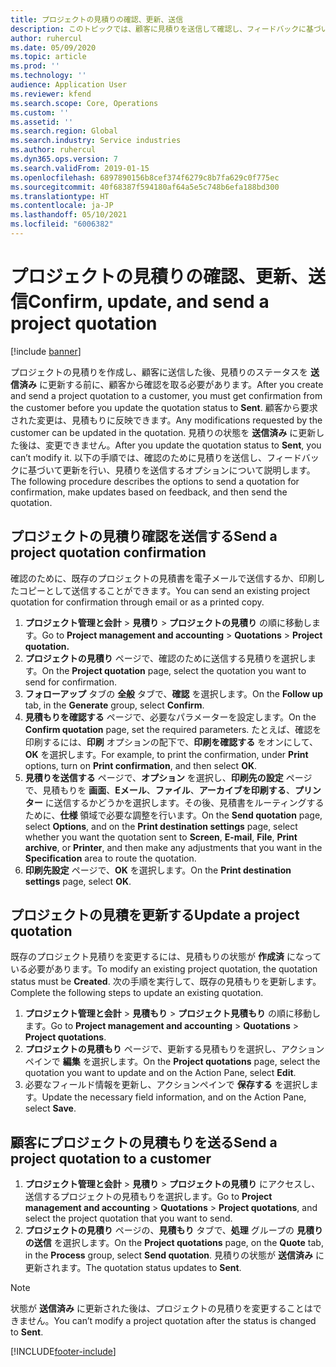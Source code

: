 ```yaml
---
title: プロジェクトの見積りの確認、更新、送信
description: このトピックでは、顧客に見積りを送信して確認し、フィードバックに基づいて修正し、見積りを再送信する処理について説明します。
author: ruhercul
ms.date: 05/09/2020
ms.topic: article
ms.prod: ''
ms.technology: ''
audience: Application User
ms.reviewer: kfend
ms.search.scope: Core, Operations
ms.custom: ''
ms.assetid: ''
ms.search.region: Global
ms.search.industry: Service industries
ms.author: ruhercul
ms.dyn365.ops.version: 7
ms.search.validFrom: 2019-01-15
ms.openlocfilehash: 6897890156b8cef374f6279c8b7fa629c0f775ec
ms.sourcegitcommit: 40f68387f594180af64a5e5c748b6efa188bd300
ms.translationtype: HT
ms.contentlocale: ja-JP
ms.lasthandoff: 05/10/2021
ms.locfileid: "6006382"
---
```

# <a name="confirm-update-and-send-a-project-quotation"></a><span data-ttu-id="5f1f9-103">プロジェクトの見積りの確認、更新、送信</span><span class="sxs-lookup"><span data-stu-id="5f1f9-103">Confirm, update, and send a project quotation</span></span>

[!include [banner](../includes/banner.md)]

<span data-ttu-id="5f1f9-104">プロジェクトの見積りを作成し、顧客に送信した後、見積りのステータスを **送信済み** に更新する前に、顧客から確認を取る必要があります。</span><span class="sxs-lookup"><span data-stu-id="5f1f9-104">After you create and send a project quotation to a customer, you must get confirmation from the customer before you update the quotation status to **Sent**.</span></span> <span data-ttu-id="5f1f9-105">顧客から要求された変更は、見積もりに反映できます。</span><span class="sxs-lookup"><span data-stu-id="5f1f9-105">Any modifications requested by the customer can be updated in the quotation.</span></span> <span data-ttu-id="5f1f9-106">見積りの状態を **送信済み** に更新した後は、変更できません。</span><span class="sxs-lookup"><span data-stu-id="5f1f9-106">After you update the quotation status to **Sent**, you can’t modify it.</span></span> <span data-ttu-id="5f1f9-107">以下の手順では、確認のために見積りを送信し、フィードバックに基づいて更新を行い、見積りを送信するオプションについて説明します。</span><span class="sxs-lookup"><span data-stu-id="5f1f9-107">The following procedure describes the options to send a quotation for confirmation, make updates based on feedback, and then send the quotation.</span></span>

## <a name="send-a-project-quotation-confirmation"></a><span data-ttu-id="5f1f9-108">プロジェクトの見積り確認を送信する</span><span class="sxs-lookup"><span data-stu-id="5f1f9-108">Send a project quotation confirmation</span></span>  

<span data-ttu-id="5f1f9-109">確認のために、既存のプロジェクトの見積書を電子メールで送信するか、印刷したコピーとして送信することができます。</span><span class="sxs-lookup"><span data-stu-id="5f1f9-109">You can send an existing project quotation for confirmation through email or as a printed copy.</span></span> 

1. <span data-ttu-id="5f1f9-110">**プロジェクト管理と会計** > **見積り** > **プロジェクトの見積り** の順に移動します。</span><span class="sxs-lookup"><span data-stu-id="5f1f9-110">Go to **Project management and accounting** > **Quotations** > **Project quotation.**</span></span> 
2. <span data-ttu-id="5f1f9-111">**プロジェクトの見積り** ページで、確認のために送信する見積りを選択します。</span><span class="sxs-lookup"><span data-stu-id="5f1f9-111">On the **Project quotation** page, select the quotation you want to send for confirmation.</span></span> 
3. <span data-ttu-id="5f1f9-112">**フォローアップ** タブの **全般** タブで、**確認** を選択します。</span><span class="sxs-lookup"><span data-stu-id="5f1f9-112">On the **Follow up** tab, in the **Generate** group, select **Confirm**.</span></span> 
4. <span data-ttu-id="5f1f9-113">**見積もりを確認する** ページで、必要なパラメーターを設定します。</span><span class="sxs-lookup"><span data-stu-id="5f1f9-113">On the **Confirm quotation** page, set the required parameters.</span></span> <span data-ttu-id="5f1f9-114">たとえば、確認を印刷するには、**印刷** オプションの配下で、**印刷を確認する** をオンにして、**OK** を選択します。</span><span class="sxs-lookup"><span data-stu-id="5f1f9-114">For example, to print the confirmation, under **Print** options, turn on **Print confirmation**, and then select **OK**.</span></span>
5. <span data-ttu-id="5f1f9-115">**見積りを送信する** ページで、**オプション** を選択し、**印刷先の設定** ページで、見積もりを **画面**、**Eメール**、**ファイル**、**アーカイブを印刷する**、**プリンター** に送信するかどうかを選択します。その後、見積書をルーティングするために、**仕様** 領域で必要な調整を行います。</span><span class="sxs-lookup"><span data-stu-id="5f1f9-115">On the **Send quotation** page, select **Options**, and on the **Print destination settings** page, select whether you want the quotation sent to **Screen**, **E-mail**, **File**, **Print archive**, or **Printer**, and then make any adjustments that you want in the **Specification** area to route the quotation.</span></span>
6. <span data-ttu-id="5f1f9-116">**印刷先設定** ページで、**OK** を選択します。</span><span class="sxs-lookup"><span data-stu-id="5f1f9-116">On the **Print destination settings** page, select **OK**.</span></span>  

## <a name="update-a-project-quotation"></a><span data-ttu-id="5f1f9-117">プロジェクトの見積を更新する</span><span class="sxs-lookup"><span data-stu-id="5f1f9-117">Update a project quotation</span></span>

<span data-ttu-id="5f1f9-118">既存のプロジェクト見積りを変更するには、見積もりの状態が **作成済** になっている必要があります。</span><span class="sxs-lookup"><span data-stu-id="5f1f9-118">To modify an existing project quotation, the quotation status must be **Created**.</span></span> <span data-ttu-id="5f1f9-119">次の手順を実行して、既存の見積もりを更新します。</span><span class="sxs-lookup"><span data-stu-id="5f1f9-119">Complete the following steps to update an existing quotation.</span></span> 

1. <span data-ttu-id="5f1f9-120">**プロジェクト管理と会計** > **見積もり** > **プロジェクト見積もり** の順に移動します。</span><span class="sxs-lookup"><span data-stu-id="5f1f9-120">Go to **Project management and accounting** > **Quotations** > **Project quotations**.</span></span>
2. <span data-ttu-id="5f1f9-121">**プロジェクトの見積もり** ページで、更新する見積もりを選択し、アクションペインで **編集** を選択します。</span><span class="sxs-lookup"><span data-stu-id="5f1f9-121">On the **Project quotations** page, select the quotation you want to update and on the Action Pane, select **Edit**.</span></span>
3. <span data-ttu-id="5f1f9-122">必要なフィールド情報を更新し、アクションペインで **保存する** を選択します。</span><span class="sxs-lookup"><span data-stu-id="5f1f9-122">Update the necessary field information, and on the Action Pane, select **Save**.</span></span>  

## <a name="send-a-project-quotation-to-a-customer"></a><span data-ttu-id="5f1f9-123">顧客にプロジェクトの見積もりを送る</span><span class="sxs-lookup"><span data-stu-id="5f1f9-123">Send a project quotation to a customer</span></span> 

1. <span data-ttu-id="5f1f9-124">**プロジェクト管理と会計** > **見積り** > **プロジェクトの見積り** にアクセスし、送信するプロジェクトの見積もりを選択します。</span><span class="sxs-lookup"><span data-stu-id="5f1f9-124">Go to **Project management and accounting** > **Quotations** > **Project quotations**, and select the project quotation that you want to send.</span></span>
2. <span data-ttu-id="5f1f9-125">**プロジェクトの見積り** ページの、**見積もり** タブで、**処理** グループの **見積りの送信** を選択します。</span><span class="sxs-lookup"><span data-stu-id="5f1f9-125">On the **Project quotations** page, on the **Quote** tab, in the **Process** group, select **Send quotation**.</span></span> <span data-ttu-id="5f1f9-126">見積りの状態が **送信済み** に更新されます。</span><span class="sxs-lookup"><span data-stu-id="5f1f9-126">The quotation status updates to **Sent**.</span></span>

> [!NOTE]
> <span data-ttu-id="5f1f9-127">状態が **送信済み** に更新された後は、プロジェクトの見積りを変更することはできません。</span><span class="sxs-lookup"><span data-stu-id="5f1f9-127">You can’t modify a project quotation after the status is changed to **Sent**.</span></span>


[!INCLUDE[footer-include](../includes/footer-banner.md)]
